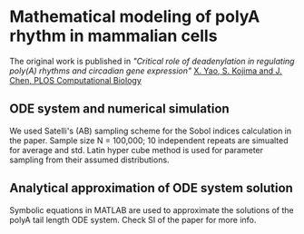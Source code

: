 # Mathematical modeling of polyA rhythm in mammalian cells
The original work is published in *"Critical role of deadenylation in regulating poly(A) rhythms and circadian gene expression"*
[X. Yao, S. Kojima and J. Chen, PLOS Computational Biology](https://journals.plos.org/ploscompbiol/article?id=10.1371/journal.pcbi.1007842)


## ODE system and numerical simulation
We used Satelli's (AB) sampling scheme for the Sobol indices calculation in the paper. Sample size N = 100,000; 10 independent repeats are simualted
for average and std. Latin hyper cube method is used for parameter sampling from their assumed distributions.


## Analytical approximation of ODE system solution
Symbolic equations in MATLAB are used to approximate the solutions of the polyA tail length ODE system. Check SI of the paper for more info.
